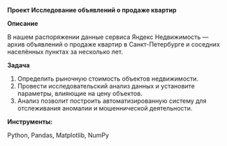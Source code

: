 **Проект Исследование объявлений о продаже квартир**

**Описание**

В нашем распоряжении данные сервиса Яндекс Недвижимость — архив объявлений о продаже квартир в Санкт-Петербурге и соседних населённых пунктах за несколько лет. 

**Задача**

1. Определить рыночную стоимость объектов недвижимости.
2. Провести исследовательский анализ данных и установите параметры, влияющие на цену объектов.
3. Анализ позволит построить автоматизированную систему для отслеживания аномалии и мошеннической деятельности.

**Инструменты:**

Python, Pandas, Matplotlib, NumPy
